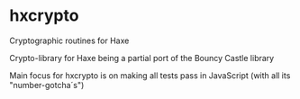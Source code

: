 # hxcrypto
Cryptographic routines for Haxe

Crypto-library for Haxe being a partial port of the Bouncy Castle library

Main focus for hxcrypto is on making all tests pass in JavaScript (with all its "number-gotcha´s")
